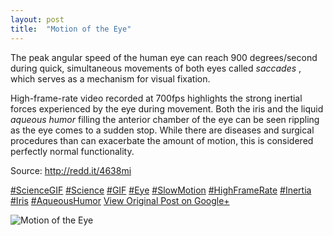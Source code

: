 ```yaml
---
layout: post
title:  "Motion of the Eye"
---
```


The peak angular speed of the human eye can reach 900 degrees/second during quick, simultaneous movements of both eyes called _saccades_ , which serves as a mechanism for visual fixation.   
  
High-frame-rate video recorded at 700fps highlights the strong inertial forces experienced by the eye during movement. Both the iris and the liquid _aqueous humor_ filling the anterior chamber of the eye can be seen rippling as the eye comes to a sudden stop. While there are diseases and surgical procedures than can exacerbate the amount of motion, this is considered perfectly normal functionality.   
  
Source: <http://redd.it/4638mi>  
  
[#ScienceGIF](https://plus.google.com/s/%23ScienceGIF/posts) [#Science](https://plus.google.com/s/%23Science/posts) [#GIF](https://plus.google.com/s/%23GIF/posts) [#Eye](https://plus.google.com/s/%23Eye/posts) [#SlowMotion](https://plus.google.com/s/%23SlowMotion/posts) [#HighFrameRate](https://plus.google.com/s/%23HighFrameRate/posts) [#Inertia](https://plus.google.com/s/%23Inertia/posts) [#Iris](https://plus.google.com/s/%23Iris/posts) [#AqueousHumor](https://plus.google.com/s/%23AqueousHumor/posts)
[View Original Post on Google+](https://plus.google.com/+ColinSullender/posts/7nvRYREYtUn)

![Motion of the Eye](https://i.imgur.com/8WQtx9x.gif)
